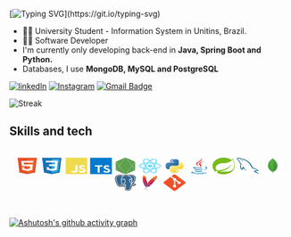 [![Typing SVG](https://readme-typing-svg.herokuapp.com?font=Star+Jedi&duration=4000&pause=&color=159FF7&vCenter=true&repeat=false&random=false&width=435&lines=Hello!+I'm+Marcos+Guida.)](https://git.io/typing-svg)

- 👨‍⚕️ University Student - Information System in Unitins, Brazil. 
- 👩‍💻 Software Developer
- I'm currently only developing back-end in **Java, Spring Boot and Python.**
- Databases, I use **MongoDB, MySQL and PostgreSQL**


  
[![linkedln](https://img.shields.io/badge/LinkedIn-0077B5?style=for-the-badge&logo=linkedin&logoColor=white)](https://www.linkedin.com/in/marcos-ribeiro-guida?utm_source=share&utm_campaign=share_via&utm_content=profile&utm_medium=ios_app)
[![Instagram](https://img.shields.io/badge/Instagram-E4405F?style=for-the-badge&logo=instagram&logoColor=white)](https://www.instagram.com/marcos.ribeirog?igsh=MWhvaDViZ3Jid2IyNw%3D%3D&utm_source=qr)
[![Gmail Badge](https://img.shields.io/badge/Gmail-D14836?style=for-the-badge&logo=gmail&logoColor=white&link=mailto:ribeiroguidam@gmail.com)](mailto:ribeiroguidam@gmail.com)

![Streak](https://streak-stats.demolab.com/?user=marcosguida&theme=codeSTACKr)

## Skills and tech
<div align="center" style="display: inline_block"><br>
  <img align="center" alt="marcosguida-HTML" height="30" width="40" src="https://raw.githubusercontent.com/devicons/devicon/master/icons/html5/html5-original.svg">
  <img align="center" alt="marcosguida-CSS" height="30" width="40" src="https://raw.githubusercontent.com/devicons/devicon/master/icons/css3/css3-original.svg">
  <img align="center" alt="marcosguida-Js" height="30" width="40" src="https://raw.githubusercontent.com/devicons/devicon/master/icons/javascript/javascript-plain.svg">
  <img align="center" alt="marcosguida-Typescript" height="30" width="40" src="https://raw.githubusercontent.com/devicons/devicon/master/icons/typescript/typescript-plain.svg">
  <img align="center" alt="marcosguida-Nodejs" height="30" width="40" src="https://raw.githubusercontent.com/devicons/devicon/master/icons/nodejs/nodejs-plain.svg">
  <img align="center" alt="marcosguida-React" height="30" width="40" src="https://raw.githubusercontent.com/devicons/devicon/master/icons/react/react-original.svg">
  <img align="center" alt="marcosguida-Python" height="30" width="40" src="https://raw.githubusercontent.com/devicons/devicon/master/icons/python/python-original.svg">
  <img align="center" alt="marcosguida-Java" height="30" width="40" src="https://raw.githubusercontent.com/devicons/devicon/master/icons/java/java-original.svg">
  <img align="center" alt="marcosguida-Spring" height="30" width="40" src="https://raw.githubusercontent.com/devicons/devicon/master/icons/spring/spring-original.svg">
  <img align="center" alt="marcosguida-Mysql" height="30" width="40" src="https://raw.githubusercontent.com/devicons/devicon/master/icons/mysql/mysql-original.svg">
  <img align="center" alt="marcosguida-MongoDB" height="30" width="40" src="https://raw.githubusercontent.com/devicons/devicon/master/icons/mongodb/mongodb-original.svg">
  <img align="center" alt="marcosguida-PostgreSQL" height="30" width="40" src="https://raw.githubusercontent.com/devicons/devicon/master/icons/postgresql/postgresql-original.svg">
  <img align="center" alt="marcosguida-Maven" height="30" width="40" src="https://raw.githubusercontent.com/devicons/devicon/master/icons/maven/maven-original.svg">
  <img align="center" alt="marcosguida-Git" height="30" width="40" src="https://raw.githubusercontent.com/devicons/devicon/master/icons/git/git-original.svg">
</div>
<br>
<br>

[![Ashutosh's github activity graph](https://github-readme-activity-graph.vercel.app/graph?username=marcosguida&theme=react-dark)](https://github.com/marcosguida)


